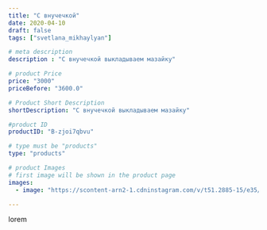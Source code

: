 ```yaml
---
title: "С внучечкой"
date: 2020-04-10
draft: false
tags: ["svetlana_mikhaylyan"]

# meta description
description : "С внучечкой выкладываем мазайку"

# product Price
price: "3000"
priceBefore: "3600.0"

# Product Short Description
shortDescription: "С внучечкой выкладываем мазайку"

#product ID
productID: "B-zjoi7qbvu"

# type must be "products"
type: "products"

# product Images
# first image will be shown in the product page
images:
  - image: "https://scontent-arn2-1.cdninstagram.com/v/t51.2885-15/e35/92500260_226532195324987_4957743596200349195_n.jpg?se=7&tp=1&_nc_ht=scontent-arn2-1.cdninstagram.com&_nc_cat=111&_nc_ohc=L-yfkcP83BIAX_YASxi&oh=cb80dd6806414ee9e52b5b74efe8b4cc&oe=6072F437&ig_cache_key=MjI4NDMyNjE1MzkyMjEzMjk3NA%3D%3D.2"

---
```

lorem
